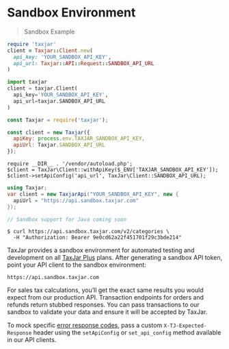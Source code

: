# Sandbox Environment

> Sandbox Example

```ruby
require 'taxjar'
client = Taxjar::Client.new(
  api_key: 'YOUR_SANDBOX_API_KEY',
  api_url: Taxjar::API::Request::SANDBOX_API_URL
)
```

```python
import taxjar
client = taxjar.Client(
  api_key='YOUR_SANDBOX_API_KEY',
  api_url=taxjar.SANDBOX_API_URL
)
```

```javascript
const Taxjar = require('taxjar');

const client = new Taxjar({
  apiKey: process.env.TAXJAR_SANDBOX_API_KEY,
  apiUrl: Taxjar.SANDBOX_API_URL
});
```

```php?start_inline=1
require __DIR__ . '/vendor/autoload.php';
$client = TaxJar\Client::withApiKey($_ENV['TAXJAR_SANDBOX_API_KEY']);
$client->setApiConfig('api_url', TaxJar\Client::SANDBOX_API_URL);
```

```csharp
using Taxjar;
var client = new TaxjarApi("YOUR_SANDBOX_API_KEY", new {
  apiUrl = "https://api.sandbox.taxjar.com"
});
```

```java
// Sandbox support for Java coming soon
```

```shell
$ curl https://api.sandbox.taxjar.com/v2/categories \
  -H "Authorization: Bearer 9e0cd62a22f451701f29c3bde214"
```

TaxJar provides a sandbox environment for automated testing and development on all [TaxJar Plus](https://www.taxjar.com/plus/) plans. After generating a sandbox API token, point your API client to the sandbox environment:

`https://api.sandbox.taxjar.com`

For sales tax calculations, you’ll get the exact same results you would expect from our production API. Transaction endpoints for orders and refunds return stubbed responses. You can pass transactions to our sandbox to validate your data and ensure it will be accepted by TaxJar.

To mock specific [error response codes](#errors), pass a custom `X-TJ-Expected-Response` header using the `setApiConfig` or `set_api_config` method available in our API clients.
